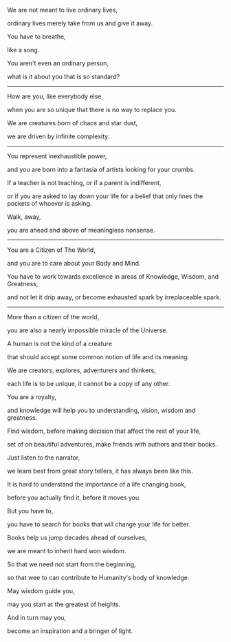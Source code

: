 We are not meant to live ordinary lives,

ordinary lives merely take from us and give it away.

You have to breathe,

like a song.

You aren't even an ordinary person,

what is it about you that is so standard?

---

How are you, like everybody else,

when you are so unique that there is no way to replace you.

We are creatures born of chaos and star dust,

we are driven by infinite complexity.

---

You represent inexhaustible power,

and you are born into a fantasia of artists looking for your crumbs.

If a teacher is not teaching, or if a parent is indifferent,

or if you are asked to lay down your life for a belief that only lines the pockets of whoever is asking.

Walk, away,

you are ahead and above of meaningless nonsense.

---

You are a Citizen of The World,

and you are to care about your Body and Mind.

You have to work towards excellence in areas of Knowledge, Wisdom, and Greatness,

and not let it drip away, or become exhausted spark by irreplaceable spark.

---

More than a citizen of the world,

you are also a nearly impossible miracle of the Universe.

A human is not the kind of a creature

that should accept some common notion of life and its meaning.

We are creators, explores, adventurers and thinkers,

each life is to be unique, it cannot be a copy of any other.

You are a royalty,

and knowledge will help you to understanding, vision, wisdom and greatness.

Find wisdom, before making decision that affect the rest of your life,

set of on beautiful adventures, make friends with authors and their books.

Just listen to the narrator,

we learn best from great story tellers, it has always been like this.

It is hard to understand the importance of a life changing book,

before you actually find it, before it moves you.

But you have to,

you have to search for books that will change your life for better.

Books help us jump decades ahead of ourselves,

we are meant to inherit hard won wisdom.

So that we need not start from the beginning,

so that wee to can contribute to Humanity's body of knowledge.

May wisdom guide you,

may you start at the greatest of heights.

And in turn may you,

become an inspiration and a bringer of light.
